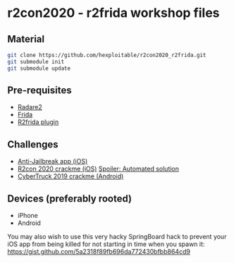 # r2con2020 - r2frida workshop files

## Material

```sh
git clone https://github.com/hexploitable/r2con2020_r2frida.git
git submodule init
git submodule update
```

## Pre-requisites
- [Radare2](https://github.com/radareorg/radare2)
- [Frida](https://frida.re)
- [R2frida plugin](https://github.com/nowsecure/r2frida)

## Challenges
- [Anti-Jailbreak app (iOS)](ios-challenge-2.ipa)
- [R2con 2020 crackme (iOS)](r2con2020-crackme.ipa) [Spoiler: Automated solution](https://gist.github.com/hexploitable/224db54fdb64129258728dc2e135f101)
- [CyberTruck 2019 crackme (Android)](https://github.com/nowsecure/cybertruckchallenge19/blob/master/apk/cybertruck19.apk)

## Devices (preferably rooted)
- iPhone
- Android


You may also wish to use this very hacky SpringBoard hack to prevent your iOS app from being killed for not starting in time when you spawn it:
https://gist.github.com/5a2318f89fb696da772430bfbb864cd9
